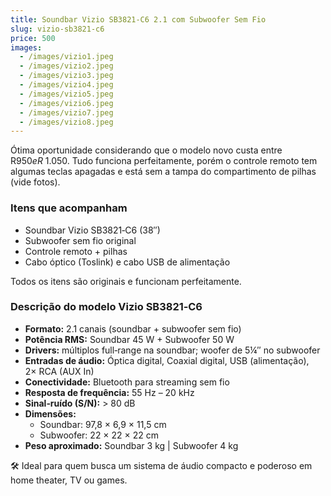 ```yaml
---
title: Soundbar Vizio SB3821‑C6 2.1 com Subwoofer Sem Fio
slug: vizio-sb3821-c6
price: 500
images:
  - /images/vizio1.jpeg
  - /images/vizio2.jpeg
  - /images/vizio3.jpeg
  - /images/vizio4.jpeg
  - /images/vizio5.jpeg
  - /images/vizio6.jpeg
  - /images/vizio7.jpeg
  - /images/vizio8.jpeg
---
```


Ótima oportunidade considerando que o modelo novo custa entre R$ 950 e R$ 1.050.
Tudo funciona perfeitamente, porém o controle remoto tem algumas teclas apagadas e está sem a tampa do compartimento de pilhas (vide fotos).

### Itens que acompanham
- Soundbar Vizio SB3821‑C6 (38″)
- Subwoofer sem fio original
- Controle remoto + pilhas
- Cabo óptico (Toslink) e cabo USB de alimentação

Todos os itens são originais e funcionam perfeitamente.

### Descrição do modelo Vizio SB3821‑C6

- **Formato:** 2.1 canais (soundbar + subwoofer sem fio)
- **Potência RMS:** Soundbar 45 W + Subwoofer 50 W
- **Drivers:** múltiplos full‑range na soundbar; woofer de 5¼″ no subwoofer
- **Entradas de áudio:** Óptica digital, Coaxial digital, USB (alimentação), 2× RCA (AUX In)
- **Conectividade:** Bluetooth para streaming sem fio
- **Resposta de frequência:** 55 Hz – 20 kHz
- **Sinal‑ruído (S/N):** > 80 dB
- **Dimensões:**
  - Soundbar: 97,8 × 6,9 × 11,5 cm
  - Subwoofer: 22 × 22 × 22 cm
- **Peso aproximado:** Soundbar 3 kg | Subwoofer 4 kg

🛠 Ideal para quem busca um sistema de áudio compacto e poderoso em home theater, TV ou games.
